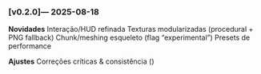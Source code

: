 ### [v0.2.0]— 2025-08-18
**Novidades**
Interação/HUD refinada
Texturas modularizadas (procedural + PNG fallback)
Chunk/meshing esqueleto (flag “experimental”)
Presets de performance

**Ajustes**
Correções críticas & consistência ()
